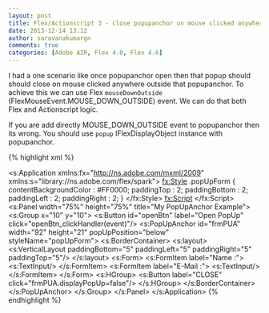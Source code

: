 ```yaml
---
layout: post
title: Flex/Actionscript 3 - close popupanchor on mouse clicked anywhere outside popup anchor
date: 2013-12-14 13:12
author: saravanakumargn
comments: true
categories: [Adobe AIR, Flex 4.0, Flex 4.6]
---
```


I had a one scenario like once popupanchor open then that popup should should close on mouse clicked anywhere outside that popupanchor. To achieve this we can use Flex `mouseDownOutside` (FlexMouseEvent.MOUSE_DOWN_OUTSIDE) event. We can do that both Flex and Actionscript logic.

If you are add directly MOUSE_DOWN_OUTSIDE event to popupanchor then its wrong. You should use `popup` IFlexDisplayObject instance with popupanchor.


{% highlight xml %}
<?xml version="1.0" encoding="utf-8"?>
<!-- Simple example to demonstrate the Spark PopUpAnchor component -->
<s:Application
    xmlns:fx="http://ns.adobe.com/mxml/2009"
    xmlns:s="library://ns.adobe.com/flex/spark">
    <fx:Style>
    .popUpForm
        {
        contentBackgroundColor : #FF0000;
        paddingTop : 2;
        paddingBottom : 2;
        paddingLeft : 2;
        paddingRight : 2;
        }
    </fx:Style>
    <fx:Script>
        <![CDATA[
            import mx.events.FlexMouseEvent;
            protected function openBtn_clickHandler(event:MouseEvent):void
            {
                // TODO Auto-generated method stub
                frmPUA.displayPopUp=true;
                frmPUA.popUp.addEventListener(FlexMouseEvent.MOUSE_DOWN_OUTSIDE, menuPopOutside, false, 0, true);
            }
            private function menuPopOutside(event:FlexMouseEvent):void
            {
                frmPUA.popUp.removeEventListener(FlexMouseEvent.MOUSE_DOWN_OUTSIDE, menuPopOutside);
                frmPUA.displayPopUp = false;
            }
        ]]>
    </fx:Script>
    <s:Panel width="75%" height="75%" title="My PopUpAnchor Example">
        <!-- Group with default layout so that openBtn and PopUpAnchor will be on top of
 each other such that the popUp can be positioned relative to the button -->
        <s:Group x="10" y="10">
            <!-- Button used to open PopUp -->
            <s:Button id="openBtn" label="Open PopUp" click="openBtn_clickHandler(event)"/>
            <!-- PopUpAnchor component set to same size as openBtn to ensure that
 popUp will be positioned relative to the button -->
            <s:PopUpAnchor id="frmPUA" width="92" height="21" popUpPosition="below"
 styleName="popUpForm">
                <!-- BorderContainer to hold popUp contents -->
                <s:BorderContainer>
                    <s:layout>
                        <s:VerticalLayout paddingBottom="5" paddingLeft="5" paddingRight="5"
 paddingTop="5"/>
                    </s:layout>
                    <s:Form>
                        <s:FormItem label="Name :">
                            <s:TextInput/>
                        </s:FormItem>
                        <s:FormItem label="E-Mail :">
                            <s:TextInput/>
                        </s:FormItem>
                    </s:Form>
                    <s:HGroup>
                        <!-- Button used to close popUp -->
                        <s:Button label="CLOSE" click="frmPUA.displayPopUp=false"/>
                    </s:HGroup>
                </s:BorderContainer>
            </s:PopUpAnchor>
        </s:Group>
    </s:Panel>
</s:Application>
{% endhighlight %}